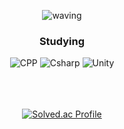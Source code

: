 <div align="center">
  
![waving](https://capsule-render.vercel.app/api?type=waving&height=200&text=Jine99&fontSize=40&fontAlign=88&fontAlignY=40&desc=@khkcejkms1&descAlign=88&color=gradient)


### Studying
  
<img alt="CPP" src ="https://img.shields.io/badge/C%2B%2B-00599C.svg?&style=for-the-badge&logo=c%2B%2B&&logoColor=white"/>
<img alt="Csharp" src ="https://img.shields.io/badge/C%23-39477F.svg?&style=for-the-badge&logo=Csharp&logoColor=white"/>
<img alt="Unity" src ="https://img.shields.io/badge/Unity-57b9d3.svg?&style=for-the-badge&logo=Unity&logoColor=white"/>

<!--### 👇 I'm Here 👇
<a href="https://husk321.tistory.com/"><img alt="Tistory" src ="https://img.shields.io/badge/Tistory-20C997.svg?&style=for-the-badge&logo=Blogger&logoColor=white"/></a> <a href="https://past-airbus-17b.notion.site/Resume-22bb4bf29dd74192a200440bc03171fe"><img alt="Resume" src ="https://img.shields.io/badge/Resume-000000.svg?&style=for-the-badge&logo=Notion&logoColor=white"/></a>
[![Resume](https://img.shields.io/badge/Resume-4285F4?style=for-the-badge&logo=googledrive&logoColor=white)](https://drive.google.com/file/d/1o9JeOCfIVm7b0mFEh9dh6y3WLFsEkeh5/view?usp=share_link)
-->
<br>
<br>
<br>
<br>

[![Solved.ac Profile](http://mazassumnida.wtf/api/v2/generate_badge?boj=khkcejkms1)](https://solved.ac/khkcejkms1/)
<br/>
</div>
